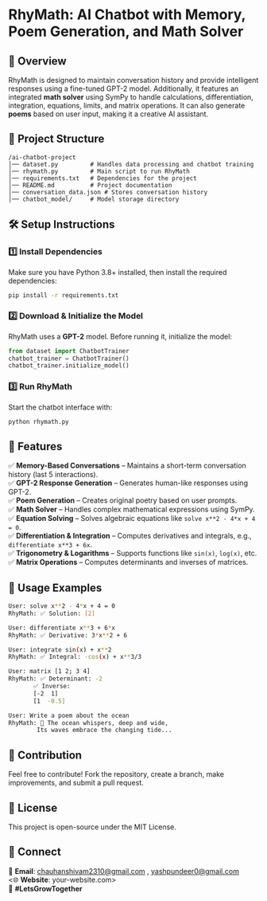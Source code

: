 # RhyMath: AI Chatbot with Memory, Poem Generation, and Math Solver

## 🚀 Overview
RhyMath is designed to maintain conversation history and provide intelligent responses using a fine-tuned GPT-2 model. Additionally, it features an integrated **math solver** using SymPy to handle calculations, differentiation, integration, equations, limits, and matrix operations. It can also generate **poems** based on user input, making it a creative AI assistant.

## 📂 Project Structure
```
/ai-chatbot-project
│── dataset.py         # Handles data processing and chatbot training
│── rhymath.py         # Main script to run RhyMath
│── requirements.txt   # Dependencies for the project
│── README.md          # Project documentation
│── conversation_data.json # Stores conversation history
│── chatbot_model/     # Model storage directory
```

## 🛠️ Setup Instructions
### 1️⃣ Install Dependencies
Make sure you have Python 3.8+ installed, then install the required dependencies:
```sh
pip install -r requirements.txt
```

### 2️⃣ Download & Initialize the Model
RhyMath uses a **GPT-2** model. Before running it, initialize the model:
```python
from dataset import ChatbotTrainer
chatbot_trainer = ChatbotTrainer()
chatbot_trainer.initialize_model()
```

### 3️⃣ Run RhyMath
Start the chatbot interface with:
```sh
python rhymath.py
```

## 🧠 Features
✅ **Memory-Based Conversations** – Maintains a short-term conversation history (last 5 interactions).  
✅ **GPT-2 Response Generation** – Generates human-like responses using GPT-2.  
✅ **Poem Generation** – Creates original poetry based on user prompts.  
✅ **Math Solver** – Handles complex mathematical expressions using SymPy.  
✅ **Equation Solving** – Solves algebraic equations like `solve x**2 - 4*x + 4 = 0`.  
✅ **Differentiation & Integration** – Computes derivatives and integrals, e.g., `differentiate x**3 + 6x`.  
✅ **Trigonometry & Logarithms** – Supports functions like `sin(x)`, `log(x)`, etc.  
✅ **Matrix Operations** – Computes determinants and inverses of matrices.  

## 🎯 Usage Examples
```sh
User: solve x**2 - 4*x + 4 = 0
RhyMath: ✅ Solution: [2]

User: differentiate x**3 + 6*x
RhyMath: ✅ Derivative: 3*x**2 + 6

User: integrate sin(x) + x**2
RhyMath: ✅ Integral: -cos(x) + x**3/3

User: matrix [1 2; 3 4]
RhyMath: ✅ Determinant: -2
       ✅ Inverse:
       [-2  1]
       [1  -0.5]

User: Write a poem about the ocean
RhyMath: 🌊 The ocean whispers, deep and wide,
        Its waves embrace the changing tide...
```

## 🤝 Contribution
Feel free to contribute! Fork the repository, create a branch, make improvements, and submit a pull request.

## 📜 License
This project is open-source under the MIT License.

## 🔗 Connect
📧 **Email**: chauhanshivam2310@gmail.com , yashpundeer0@gmail.com  
<🌐 **Website**: your-website.com>  
🚀 **#LetsGrowTogether**

